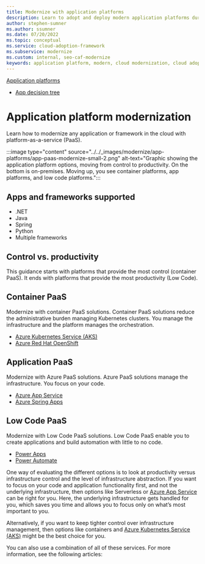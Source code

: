```yaml
---
title: Modernize with application platforms
description: Learn to adopt and deploy modern application platforms during cloud adoption-related modernization.
author: stephen-sumner
ms.author: ssumner
ms.date: 07/20/2022
ms.topic: conceptual
ms.service: cloud-adoption-framework
ms.subservice: modernize
ms.custom: internal, seo-caf-modernize
keywords: application platform, modern, cloud modernization, cloud adoption framework
---
```

<!--
Dependencies: Cross-link to [Compute decision tree](/azure/architecture/guide/technology-choices/compute-decision-tree?bc=/azure/cloud-adoption-framework/_bread/toc.json&toc=/azure/cloud-adoption-framework/scenarios/aks/toc.json) - We are concerned with a subset of this decision tree that relates to app plat)
Primary Deliverable: CAF/modernize/application-platform-modernization.md
This should fit into one net new article.
-->


[Application platforms](../../_images/modernize/app-platforms/app-paas-modernize_small.png)

- [App decision tree](/azure/architecture/guide/technology-choices/compute-decision-tree)

# Application platform modernization

Learn how to modernize any application or framework in the cloud with platform-as-a-service (PaaS).

:::image type="content" source="../../_images/modernize/app-platforms/app-paas-modernize-small-2.png" alt-text="Graphic showing the application platform options, moving from control to productivity. On the bottom is on-premises. Moving up, you see container platforms, app platforms, and low code platforms.":::

## Apps and frameworks supported

- .NET
- Java
- Spring
- Python
- Multiple frameworks

## Control vs. productivity

This guidance starts with platforms that provide the most control (container PaaS). It ends with platforms that provide the most productivity (Low Code).

## Container PaaS

Modernize with container PaaS solutions. Container PaaS solutions reduce the administrative burden managing Kubernetes clusters. You manage the infrastructure and the platform manages the orchestration.

- [Azure Kubernetes Service (AKS)](/azure/aks/intro-kubernetes)
- [Azure Red Hat OpenShift](/azure/openshift/intro-openshift)

## Application PaaS

Modernize with Azure PaaS solutions. Azure PaaS solutions manage the infrastructure. You focus on your code.

- [Azure App Service](/rest/api/appservice/)
- [Azure Spring Apps](/azure/spring-apps/overview)

## Low Code PaaS

Modernize with Low Code PaaS solutions. Low Code PaaS enable you to create applications and build automation with little to no code.

- [Power Apps](/power-apps/powerapps-overview)
- [Power Automate](/power-automate/getting-started)

One way of evaluating the different options is to look at productivity versus infrastructure control and the level of infrastructure abstraction. If you want to focus on your code and application functionality first, and not the underlying infrastructure, then options like Serverless or [Azure App Service](/rest/api/appservice/) can be right for you. Here, the underlying infrastructure gets handled for you, which saves you time and allows you to focus only on what’s most important to you.

Alternatively, if you want to keep tighter control over infrastructure management, then options like containers and [Azure Kubernetes Service (AKS)](/azure/aks/intro-kubernetes) might be the best choice for you.



You can also use a combination of all of these services. For more information, see the following articles:


